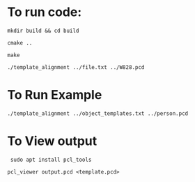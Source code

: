 # To run code:

``` mkdir build && cd build ```

``` cmake .. ```

``` make ```

``` ./template_alignment ../file.txt ../W828.pcd ```


# To Run Example

``` ./template_alignment ../object_templates.txt ../person.pcd ```


# To View output

``` sudo apt install pcl_tools```

``` pcl_viewer output.pcd <template.pcd> ```

